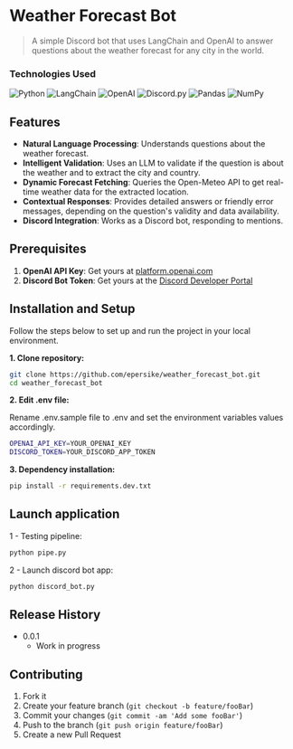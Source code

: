 # Weather Forecast Bot

> A simple Discord bot that uses LangChain and OpenAI to answer questions about the weather forecast for any city in the world.

### Technologies Used

![Python](https://img.shields.io/badge/python-3670A0?style=for-the-badge&logo=python&logoColor=ffdd54)
![LangChain](https://img.shields.io/badge/LangChain-4A90E2?style=for-the-badge)
![OpenAI](https://img.shields.io/badge/openai-%23343541.svg?style=for-the-badge&logo=openai&logoColor=white)
![Discord.py](https://img.shields.io/badge/discord.py-5865F2?style=for-the-badge&logo=discord&logoColor=white)
![Pandas](https://img.shields.io/badge/pandas-%23150458.svg?style=for-the-badge&logo=pandas&logoColor=white)
![NumPy](https://img.shields.io/badge/numpy-%23013243.svg?style=for-the-badge&logo=numpy&logoColor=white)

## Features

- **Natural Language Processing**: Understands questions about the weather forecast.
- **Intelligent Validation**: Uses an LLM to validate if the question is about the weather and to extract the city and country.
- **Dynamic Forecast Fetching**: Queries the Open-Meteo API to get real-time weather data for the extracted location.
- **Contextual Responses**: Provides detailed answers or friendly error messages, depending on the question's validity and data availability.
- **Discord Integration**: Works as a Discord bot, responding to mentions.

## Prerequisites

1.  **OpenAI API Key**: Get yours at [platform.openai.com](https://platform.openai.com/)
2.  **Discord Bot Token**: Get yours at the [Discord Developer Portal](https://discord.com/developers/applications)

## Installation and Setup

Follow the steps below to set up and run the project in your local environment.

**1. Clone repository:**
```sh
git clone https://github.com/epersike/weather_forecast_bot.git
cd weather_forecast_bot
```

**2. Edit .env file:**

Rename .env.sample file to .env and set the environment variables values accordingly.
```sh
OPENAI_API_KEY=YOUR_OPENAI_KEY
DISCORD_TOKEN=YOUR_DISCORD_APP_TOKEN
```

**3. Dependency installation:**

```sh
pip install -r requirements.dev.txt
```

## Launch application

1 - Testing pipeline:
```sh
python pipe.py
```

2 - Launch discord bot app:
```sh
python discord_bot.py
```

## Release History

* 0.0.1
    * Work in progress

## Contributing

1. Fork it
2. Create your feature branch (`git checkout -b feature/fooBar`)
3. Commit your changes (`git commit -am 'Add some fooBar'`)
4. Push to the branch (`git push origin feature/fooBar`)
5. Create a new Pull Request

<!-- Markdown link & img dfn's -->
[npm-image]: https://img.shields.io/npm/v/datadog-metrics.svg?style=flat-square
[npm-url]: https://npmjs.org/package/datadog-metrics
[npm-downloads]: https://img.shields.io/npm/dm/datadog-metrics.svg?style=flat-square
[travis-image]: https://img.shields.io/travis/dbader/node-datadog-metrics/master.svg?style=flat-square
[travis-url]: https://travis-ci.org/dbader/node-datadog-metrics
[wiki]: https://github.com/yourname/yourproject/wiki
